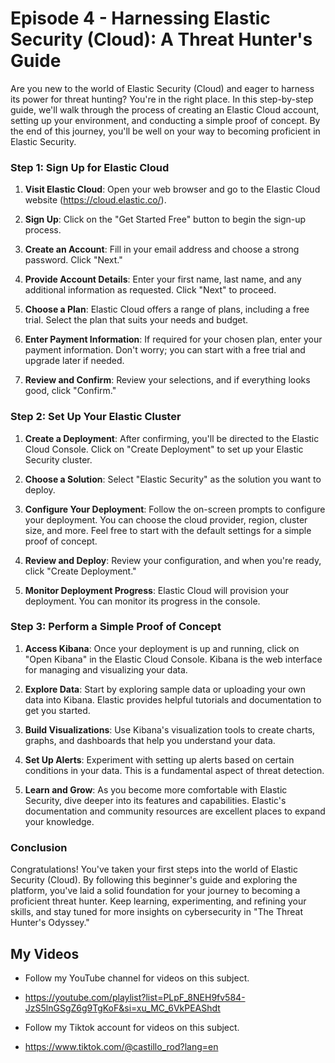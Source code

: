 # Episode 4 - Harnessing Elastic Security (Cloud): A Threat Hunter's Guide

Are you new to the world of Elastic Security (Cloud) and eager to harness its power for threat hunting? You're in the right place. In this step-by-step guide, we'll walk through the process of creating an Elastic Cloud account, setting up your environment, and conducting a simple proof of concept. By the end of this journey, you'll be well on your way to becoming proficient in Elastic Security.

### **Step 1: Sign Up for Elastic Cloud**

1. **Visit Elastic Cloud**: Open your web browser and go to the Elastic Cloud website (https://cloud.elastic.co/).

2. **Sign Up**: Click on the "Get Started Free" button to begin the sign-up process.

3. **Create an Account**: Fill in your email address and choose a strong password. Click "Next."

4. **Provide Account Details**: Enter your first name, last name, and any additional information as requested. Click "Next" to proceed.

5. **Choose a Plan**: Elastic Cloud offers a range of plans, including a free trial. Select the plan that suits your needs and budget.

6. **Enter Payment Information**: If required for your chosen plan, enter your payment information. Don't worry; you can start with a free trial and upgrade later if needed.

7. **Review and Confirm**: Review your selections, and if everything looks good, click "Confirm."

### **Step 2: Set Up Your Elastic Cluster**

1. **Create a Deployment**: After confirming, you'll be directed to the Elastic Cloud Console. Click on "Create Deployment" to set up your Elastic Security cluster.

2. **Choose a Solution**: Select "Elastic Security" as the solution you want to deploy.

3. **Configure Your Deployment**: Follow the on-screen prompts to configure your deployment. You can choose the cloud provider, region, cluster size, and more. Feel free to start with the default settings for a simple proof of concept.

4. **Review and Deploy**: Review your configuration, and when you're ready, click "Create Deployment."

5. **Monitor Deployment Progress**: Elastic Cloud will provision your deployment. You can monitor its progress in the console.

### **Step 3: Perform a Simple Proof of Concept**

1. **Access Kibana**: Once your deployment is up and running, click on "Open Kibana" in the Elastic Cloud Console. Kibana is the web interface for managing and visualizing your data.

2. **Explore Data**: Start by exploring sample data or uploading your own data into Kibana. Elastic provides helpful tutorials and documentation to get you started.

3. **Build Visualizations**: Use Kibana's visualization tools to create charts, graphs, and dashboards that help you understand your data.

4. **Set Up Alerts**: Experiment with setting up alerts based on certain conditions in your data. This is a fundamental aspect of threat detection.

5. **Learn and Grow**: As you become more comfortable with Elastic Security, dive deeper into its features and capabilities. Elastic's documentation and community resources are excellent places to expand your knowledge.

### **Conclusion**

Congratulations! You've taken your first steps into the world of Elastic Security (Cloud). By following this beginner's guide and exploring the platform, you've laid a solid foundation for your journey to becoming a proficient threat hunter. Keep learning, experimenting, and refining your skills, and stay tuned for more insights on cybersecurity in "The Threat Hunter's Odyssey."

## My Videos

- Follow my YouTube channel for videos on this subject. 
- https://youtube.com/playlist?list=PLpF_8NEH9fv584-JzS5lnGSgZ6g9TgKoF&si=xu_MC_6VkPEAShdt

- Follow my Tiktok account for videos on this subject. 
- https://www.tiktok.com/@castillo_rod?lang=en
